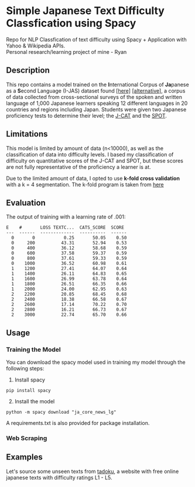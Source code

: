 # Simple Japanese Text Difficulty Classfication using Spacy
Repo for NLP Classfication of text difficulty using Spacy + Application with Yahoo & Wikipedia APIs.  
Personal research/learning project of mine - Ryan
## Description
This repo contains a model trained on the **I**nternational Corpus of **Ja**panese as a **S**econd Language (I-JAS) dataset found [[here]](https://chunagon.ninjal.ac.jp) [[alternative]](https://www2.ninjal.ac.jp/jll/lsaj/), a corpus of data collected from cross-sectional surveys of the spoken and written language of 1,000 Japanese learners speaking 12 different languages ​​in 20 countries and regions including Japan. Students were given two Japanese proficiency tests to determine their level; the [J-CAT](https://www.waseda.jp/inst/cjl/assets/uploads/2018/02/jcat_manual.pdf) and the [SPOT](https://ttbj.cegloc.tsukuba.ac.jp/en/p1.html#pageLink02).  
## Limitations
This model is limited by amount of data (n<10000), as well as the classification of data into difficulty levels. I based my classification of difficulty on quantitative scores of the J-CAT and SPOT, but these scores are not fully representative of the proficiency a learner is at.  
  
Due to the limited amount of data, I opted to use **k-fold cross validation** with a k = 4 segmentation. The k-fold program is taken from [here](https://github.com/explosion/projects/blob/v3/tutorials/parser_low_resource/scripts/kfold.py)
## Evaluation
The output of training with a learning rate of .001:
```
E    #       LOSS TEXTC...  CATS_SCORE  SCORE
---  ------  -------------  ----------  ------
  0       0           0.25       50.05    0.50
  0     200          43.31       52.94    0.53
  0     400          36.12       58.68    0.59
  0     600          37.58       59.37    0.59
  0     800          37.61       59.33    0.59
  0    1000          36.52       60.98    0.61
  1    1200          27.41       64.07    0.64
  1    1400          26.11       64.83    0.65
  1    1600          26.99       63.78    0.64
  1    1800          26.51       66.35    0.66
  1    2000          24.00       62.95    0.63
  2    2200          20.85       68.45    0.68
  2    2400          18.38       66.58    0.67
  2    2600          17.14       70.22    0.70
  2    2800          16.21       66.73    0.67
  2    3000          22.74       65.70    0.66

```
## Usage
### Training the Model
You can download the spacy model used in training my model through the following steps:
1. Install spacy
```
pip install spacy
```
2. Install the model
```
python -m spacy download "ja_core_news_lg"
```
A requirements.txt is also provided for package installation. 
### Web Scraping
## Examples
Let's source some unseen texts from [tadoku](https://tadoku.org/japanese/en/free-books-en/), a website with free online japanese texts with difficulty ratings L1 - L5.  

